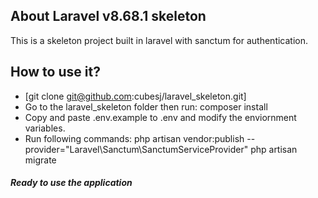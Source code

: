 

## About Laravel v8.68.1 skeleton

This is a skeleton project built in laravel with sanctum for authentication.

## How to use it?
 - [git clone git@github.com:cubesj/laravel_skeleton.git]
 - Go to the laravel_skeleton folder then run:
   composer install
 - Copy and paste .env.example to .env and modify the enviornment variables.
 - Run following commands:
    php artisan vendor:publish --provider="Laravel\Sanctum\SanctumServiceProvider"
    php artisan migrate
    
 ##### Ready to use the application

